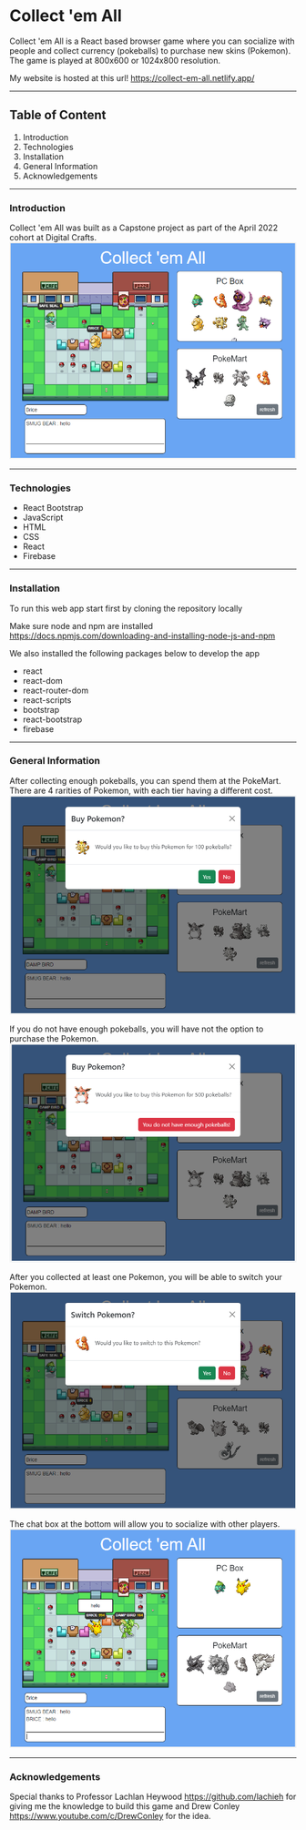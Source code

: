 # Collect 'em All

Collect 'em All is a React based browser game where you can socialize with people and collect currency (pokeballs) to purchase new skins (Pokemon). The game is played at 800x600 or 1024x800 resolution.

My website is hosted at this url!
https://collect-em-all.netlify.app/

---

## Table of Content

1. Introduction
2. Technologies
3. Installation
4. General Information
5. Acknowledgements

---

### Introduction

Collect 'em All was built as a Capstone project as part of the April 2022 cohort at Digital Crafts. 
![Collect 'em All Game](/public/home.png)

---

### Technologies

- React Bootstrap
- JavaScript
- HTML
- CSS
- React
- Firebase

---

### Installation

To run this web app start first by cloning the repository locally

Make sure node and npm are installed
<https://docs.npmjs.com/downloading-and-installing-node-js-and-npm>

We also installed the following packages below to develop the app
- react
- react-dom
- react-router-dom
- react-scripts
- bootstrap
- react-bootstrap
- firebase

---

### General Information

After collecting enough pokeballs, you can spend them at the PokeMart. There are 4 rarities of Pokemon, with each tier having a different cost.
![Collect 'em All Buying Pokemon](/public/buy.png)

If you do not have enough pokeballs, you will have not the option to purchase the Pokemon.
![Collect 'em All Not Enough Money](/public/no-money.png)

After you collected at least one Pokemon, you will be able to switch your Pokemon.
![Collect 'em All Switching Pokemon](/public/switch.png)

The chat box at the bottom will allow you to socialize with other players.
![Collect 'em All Chatting](/public/chat.png)

---

### Acknowledgements

Special thanks to Professor Lachlan Heywood <https://github.com/lachieh> for giving me the knowledge to build this game and Drew Conley <https://www.youtube.com/c/DrewConley> for the idea.
